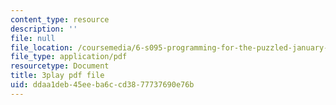 ```yaml
---
content_type: resource
description: ''
file: null
file_location: /coursemedia/6-s095-programming-for-the-puzzled-january-iap-2018/ddaa1deb45eeba6ccd3877737690e76b_14UlXIZzwE4.pdf
file_type: application/pdf
resourcetype: Document
title: 3play pdf file
uid: ddaa1deb-45ee-ba6c-cd38-77737690e76b
---
```

